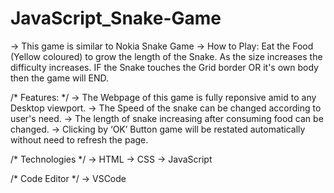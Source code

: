 # JavaScript_Snake-Game

-> This game is similar to Nokia Snake Game
-> How to Play:
    Eat the Food (Yellow coloured) to grow the length of the Snake. As the size increases the difficulty increases. IF the Snake touches the Grid border OR it's own body     then the game will END.

/* Features: */
-> The Webpage of this game is fully reponsive amid to any Desktop viewport.
-> The Speed of the snake can be changed according to user's need.
-> The length of snake increasing after consuming food can be changed.
-> Clicking by ‘OK’ Button game will be restated automatically without need to refresh the page.

/* Technologies */
-> HTML
-> CSS
-> JavaScript

/* Code Editor */
-> VSCode
